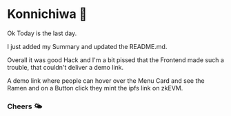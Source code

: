 # Konnichiwa 🍜

Ok Today is the last day. 

I just added my Summary and updated the README.md. 

Overall it was good Hack and I'm a bit pissed that the Frontend made such a trouble, that couldn't deliver a demo link.

A demo link where people can hover over the Menu Card and see the Ramen and on a Button click they mint the ipfs link on zkEVM. 

### Cheers 🌤️

